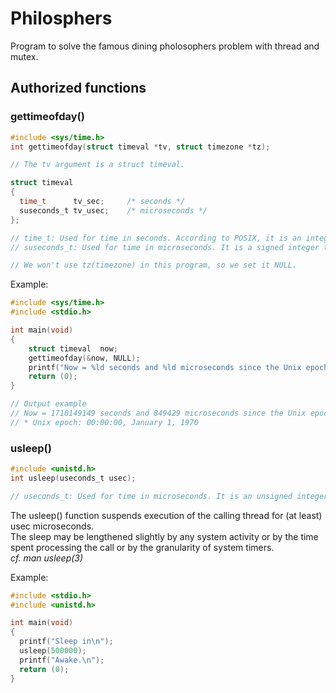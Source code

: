 # Philosphers
Program to solve the famous dining pholosophers problem with thread and mutex.

## Authorized functions
### gettimeofday()
```c
#include <sys/time.h>
int gettimeofday(struct timeval *tv, struct timezone *tz);
```
```c
// The tv argument is a struct timeval.

struct timeval
{
  time_t      tv_sec;     /* seconds */
  suseconds_t tv_usec;    /* microseconds */
};

// time_t: Used for time in seconds. According to POSIX, it is an integer type.
// suseconds_t: Used for time in microseconds. It is a signed integer type capable of storing values at least in the range [-1, 1000000].

// We won't use tz(timezone) in this program, so we set it NULL.
```
Example:  
```c
#include <sys/time.h>
#include <stdio.h>

int main(void)
{
    struct timeval  now;
    gettimeofday(&now, NULL);
    printf("Now = %ld seconds and %ld microseconds since the Unix epoch.", now.tv_sec, now.tv_usec);
    return (0);
}

// Output example
// Now = 1710149149 seconds and 849429 microseconds since the Unix epoch.
// * Unix epoch: 00:00:00, January 1, 1970
```

### usleep()
```c
#include <unistd.h>
int usleep(useconds_t usec);

// useconds_t: Used for time in microseconds. It is an unsigned integer type capable of storing values at least in the range [0, 1000000].
```
The  usleep() function suspends execution of the calling thread for (at least) usec microseconds.  
The sleep may be lengthened slightly by any system activity or by the time spent processing the call or by the granularity of system timers.  
*cf. man usleep(3)*  

Example:
```c
#include <stdio.h>
#include <unistd.h>

int main(void)
{
  printf("Sleep in\n");
  usleep(500000);
  printf("Awake.\n");
  return (0);
}
```

 
